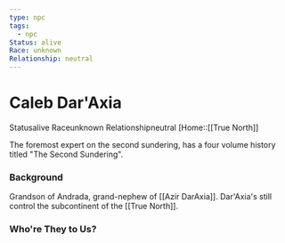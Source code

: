 ```yaml
---
type: npc
tags:
  - npc
Status: alive
Race: unknown
Relationship: neutral
---
```


# Caleb Dar'Axia
<span class="dataview inline-field"><span class="inline-field-key">Status</span><span class="inline-field-value">alive</span></span>
<span class="dataview inline-field"><span class="inline-field-key">Race</span><span class="inline-field-value">unknown</span></span>
<span class="dataview inline-field"><span class="inline-field-key">Relationship</span><span class="inline-field-value">neutral</span></span>
[Home::[[True North]]

The foremost expert on the second sundering, has a four volume history titled "The Second Sundering".

### Background
Grandson of Andrada, grand-nephew of [[Azir DarAxia]]. Dar'Axia's still control the subcontinent of the [[True North]].

### Who're They to Us?
